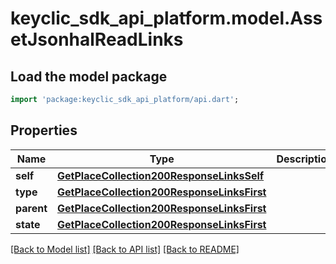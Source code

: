 # keyclic_sdk_api_platform.model.AssetJsonhalReadLinks

## Load the model package
```dart
import 'package:keyclic_sdk_api_platform/api.dart';
```

## Properties
Name | Type | Description | Notes
------------ | ------------- | ------------- | -------------
**self** | [**GetPlaceCollection200ResponseLinksSelf**](GetPlaceCollection200ResponseLinksSelf.md) |  | [optional] 
**type** | [**GetPlaceCollection200ResponseLinksFirst**](GetPlaceCollection200ResponseLinksFirst.md) |  | [optional] 
**parent** | [**GetPlaceCollection200ResponseLinksFirst**](GetPlaceCollection200ResponseLinksFirst.md) |  | [optional] 
**state** | [**GetPlaceCollection200ResponseLinksFirst**](GetPlaceCollection200ResponseLinksFirst.md) |  | [optional] 

[[Back to Model list]](../README.md#documentation-for-models) [[Back to API list]](../README.md#documentation-for-api-endpoints) [[Back to README]](../README.md)


